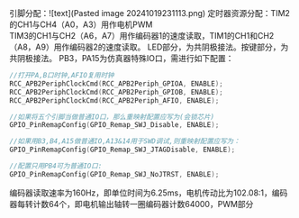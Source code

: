 引脚分配：![text](Pasted image 20241019231113.png)
定时器资源分配：TIM2的CH1与CH4（A0，A3）用作电机PWM<br>TIM3的CH1与CH2（A6，A7）用作编码器1的速度读取，TIM1的CH1和CH2（A8，A9）用作编码器2的速度读取。
LED部分，为共阴极接法。按键部分，为共阴极接法。
PB3，PA15为仿真器特殊IO口，需进行如下配置：
```C
//打开PA,B口时钟,AFIO复用时钟
RCC_APB2PeriphClockCmd(RCC_APB2Periph_GPIOA, ENABLE);
RCC_APB2PeriphClockCmd(RCC_APB2Periph_GPIOB, ENABLE);
RCC_APB2PeriphClockCmd(RCC_APB2Periph_AFIO, ENABLE);

//如果将五个引脚当做普通IO口，那么重映射配置应写为(会锁芯片)
GPIO_PinRemapConfig(GPIO_Remap_SWJ_Disable, ENABLE);

//如果用B3,B4,A15做普通IO,A13&14用于SWD调试,则重映射配置应写为：
GPIO_PinRemapConfig(GPIO_Remap_SWJ_JTAGDisable, ENABLE); 

//配置只用PB4可为普通IO口:
GPIO_PinRemapConfig(GPIO_Remap_SWJ_NoJTRST, ENABLE); 
```
编码器读取速率为160Hz，即单位时间为6.25ms，电机传动比为102.08:1，编码器每转计数64个，即电机输出轴转一圈编码器计数64000，PWM部分
